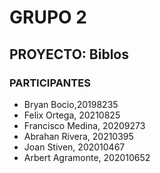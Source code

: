 # GRUPO 2
## PROYECTO: Biblos

### PARTICIPANTES
- Bryan Bocio,20198235
- Felix Ortega, 20210825
- Francisco Medina, 20209273
- Abrahan Rivera, 20210395
- Joan Stiven, 202010467
- Arbert Agramonte, 202010652
